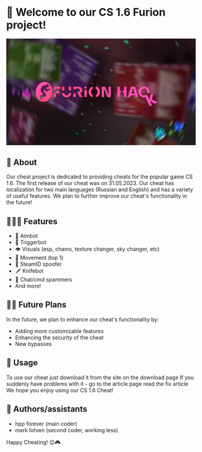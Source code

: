 # 👋 Welcome to our CS 1.6 Furion project!

<p align="center">
  <img src="Images/Furion logotype.jpg" alt="Logotype"/>
</p>

## 📌 About
Our cheat project is dedicated to providing cheats for the popular game CS 1.6. The first release of our cheat was on 31.05.2023. Our cheat has localization for two main languages (Russian and English) and has a variety of useful features. We plan to further improve our cheat's functionality in the future!

## 👨🏼‍💻 Features
- 🎯 Aimbot
- 🎯 Triggerbot
- 👁️ Visuals (esp, chams, texture changer, sky changer, etc)
- 🐇 Movement (top 1)
- 🔄 SteamID spoofer
- 🗡️ Knifebot
- 📩 Chat/cmd spammers
- And more!

## ✍🏻 Future Plans
In the future, we plan to enhance our cheat's functionality by:
- Adding more customizable features
- Enhancing the security of the cheat
- New bypasses

## 🤔 Usage
To use our cheat just download it from the site on the download page
If you suddenly have problems with it - go to the article page read the fix article
We hope you enjoy using our CS 1.6 Cheat!

## 👥 Authors/assistants
- hpp forever (main coder)
- mark lotven (second coder, working less)

Happy Cheating! 😉🎮
